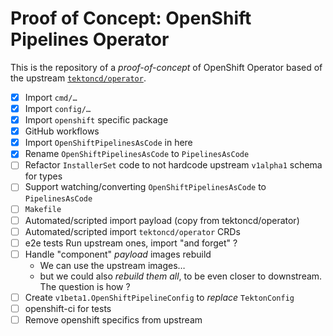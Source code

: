 # Proof of Concept: OpenShift Pipelines Operator

This is the repository of a *proof-of-concept* of OpenShift Operator based of the upstream [`tektoncd/operator`](https://github.com/tektoncd/operator).


- [x] Import `cmd/…`
- [x] Import `config/…`
- [x] Import `openshift` specific package
- [x] GitHub workflows
- [x] Import `OpenShiftPipelinesAsCode` in here
- [x] Rename `OpenShiftPipelinesAsCode` to `PipelinesAsCode`
- [ ] Refactor `InstallerSet` code to not hardcode upstream `v1alpha1`
      schema for types
- [ ] Support watching/converting `OpenShiftPipelinesAsCode` to `PipelinesAsCode`
- [ ] `Makefile`
- [ ] Automated/scripted import payload (copy from tektoncd/operator)
- [ ] Automated/scripted import `tektoncd/operator` CRDs
- [ ] e2e tests
  Run upstream ones, import "and forget" ?
- [ ] Handle "component" *payload* images rebuild
  - We can use the upstream images…
  - but we could also *rebuild them all*, to be even closer to
    downstream. The question is how ?
- [ ] Create `v1beta1.OpenShiftPipelineConfig` to *replace* `TektonConfig`
- [ ] openshift-ci for tests
- [ ] Remove openshift specifics from upstream
